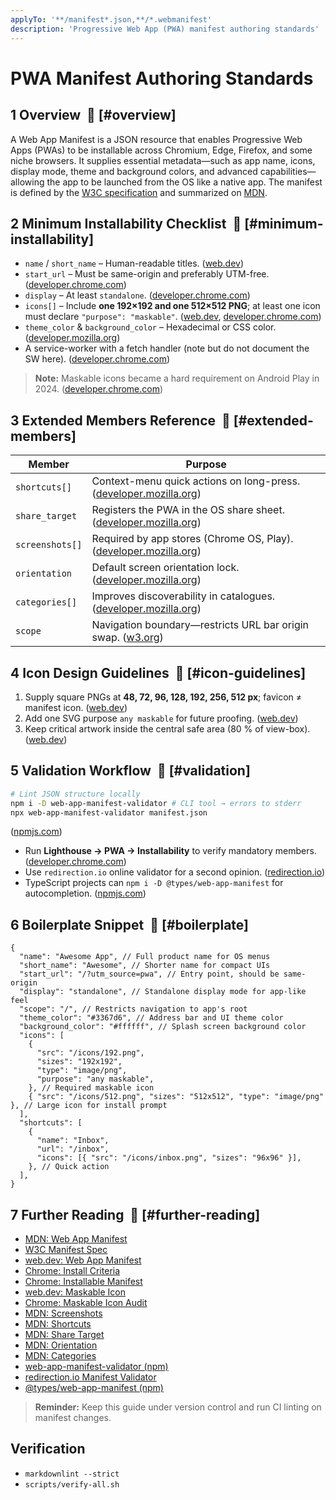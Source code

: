 ```yaml
---
applyTo: '**/manifest*.json,**/*.webmanifest'
description: 'Progressive Web App (PWA) manifest authoring standards'
---
```


# PWA Manifest Authoring Standards

## 1 Overview  🔗 [#overview]

A Web App Manifest is a JSON resource that enables Progressive Web Apps (PWAs) to be installable across Chromium, Edge, Firefox, and some niche browsers. It supplies essential metadata—such as app name, icons, display mode, theme and background colors, and advanced capabilities—allowing the app to be launched from the OS like a native app. The manifest is defined by the [W3C specification][2] and summarized on [MDN][1].

## 2 Minimum Installability Checklist  🔗 [#minimum-installability]

- `name` / `short_name` – Human-readable titles. ([web.dev][3])
- `start_url` – Must be same-origin and preferably UTM-free. ([developer.chrome.com][4])
- `display` – At least `standalone`. ([developer.chrome.com][5])
- `icons[]` – Include **one 192×192 and one 512×512 PNG**; at least one icon must declare
  `"purpose": "maskable"`. ([web.dev][6], [developer.chrome.com][7])
- `theme_color` & `background_color` – Hexadecimal or CSS color. ([developer.mozilla.org][8])
- A service-worker with a fetch handler (note but do not document the SW here). ([developer.chrome.com][4])

> **Note:** Maskable icons became a hard requirement on Android Play in 2024. ([developer.chrome.com][7])

## 3 Extended Members Reference  🔗 [#extended-members]

| Member          | Purpose                                                                |
| --------------- | ---------------------------------------------------------------------- |
| `shortcuts[]`   | Context-menu quick actions on long-press. ([developer.mozilla.org][9]) |
| `share_target`  | Registers the PWA in the OS share sheet. ([developer.mozilla.org][10]) |
| `screenshots[]` | Required by app stores (Chrome OS, Play). ([developer.mozilla.org][8]) |
| `orientation`   | Default screen orientation lock. ([developer.mozilla.org][11])         |
| `categories[]`  | Improves discoverability in catalogues. ([developer.mozilla.org][12])  |
| `scope`         | Navigation boundary—restricts URL bar origin swap. ([w3.org][2])       |

## 4 Icon Design Guidelines  🔗 [#icon-guidelines]

1. Supply square PNGs at **48, 72, 96, 128, 192, 256, 512 px**; favicon ≠ manifest icon. ([web.dev][3])
2. Add one SVG purpose `any maskable` for future proofing. ([web.dev][6])
3. Keep critical artwork inside the central safe area (80 % of view-box). ([web.dev][6])

## 5 Validation Workflow  🔗 [#validation]

```bash
# Lint JSON structure locally
npm i -D web-app-manifest-validator # CLI tool → errors to stderr
npx web-app-manifest-validator manifest.json
```

([npmjs.com][13])

- Run **Lighthouse → PWA → Installability** to verify mandatory members. ([developer.chrome.com][5])
- Use `redirection.io` online validator for a second opinion. ([redirection.io][14])
- TypeScript projects can `npm i -D @types/web-app-manifest` for autocompletion. ([npmjs.com][15])

## 6 Boilerplate Snippet  🔗 [#boilerplate]

```jsonc
{
  "name": "Awesome App", // Full product name for OS menus
  "short_name": "Awesome", // Shorter name for compact UIs
  "start_url": "/?utm_source=pwa", // Entry point, should be same-origin
  "display": "standalone", // Standalone display mode for app-like feel
  "scope": "/", // Restricts navigation to app's root
  "theme_color": "#3367d6", // Address bar and UI theme color
  "background_color": "#ffffff", // Splash screen background color
  "icons": [
    {
      "src": "/icons/192.png",
      "sizes": "192x192",
      "type": "image/png",
      "purpose": "any maskable",
    }, // Required maskable icon
    { "src": "/icons/512.png", "sizes": "512x512", "type": "image/png" }, // Large icon for install prompt
  ],
  "shortcuts": [
    {
      "name": "Inbox",
      "url": "/inbox",
      "icons": [{ "src": "/icons/inbox.png", "sizes": "96x96" }],
    }, // Quick action
  ],
}
```

## 7 Further Reading  🔗 [#further-reading]

- [MDN: Web App Manifest][1]
- [W3C Manifest Spec][2]
- [web.dev: Web App Manifest][3]
- [Chrome: Install Criteria][4]
- [Chrome: Installable Manifest][5]
- [web.dev: Maskable Icon][6]
- [Chrome: Maskable Icon Audit][7]
- [MDN: Screenshots][8]
- [MDN: Shortcuts][9]
- [MDN: Share Target][10]
- [MDN: Orientation][11]
- [MDN: Categories][12]
- [web-app-manifest-validator (npm)][13]
- [redirection.io Manifest Validator][14]
- [@types/web-app-manifest (npm)][15]

> **Reminder:** Keep this guide under version control and run CI linting on manifest changes.

[1]: https://developer.mozilla.org/en-US/docs/Web/Progressive_web_apps/Manifest?utm_source=chatgpt.com
[2]: https://www.w3.org/TR/appmanifest/?utm_source=chatgpt.com
[3]: https://web.dev/learn/pwa/web-app-manifest?utm_source=chatgpt.com
[4]: https://developer.chrome.com/blog/update-install-criteria?utm_source=chatgpt.com
[5]: https://developer.chrome.com/docs/lighthouse/pwa/installable-manifest?utm_source=chatgpt.com
[6]: https://web.dev/articles/maskable-icon?utm_source=chatgpt.com
[7]: https://developer.chrome.com/docs/lighthouse/pwa/maskable-icon-audit?utm_source=chatgpt.com
[8]: https://developer.mozilla.org/en-US/docs/Web/Progressive_web_apps/Manifest/Reference/screenshots?utm_source=chatgpt.com
[9]: https://developer.mozilla.org/en-US/docs/Web/Progressive_web_apps/Manifest/Reference/shortcuts?utm_source=chatgpt.com
[10]: https://developer.mozilla.org/en-US/docs/Web/Progressive_web_apps/Manifest/Reference/share_target?utm_source=chatgpt.com
[11]: https://developer.mozilla.org/en-US/docs/Web/Progressive_web_apps/Manifest/Reference/orientation?utm_source=chatgpt.com
[12]: https://developer.mozilla.org/en-US/docs/Web/Progressive_web_apps/Manifest/Reference/categories?utm_source=chatgpt.com
[13]: https://www.npmjs.com/package/web-app-manifest-validator?utm_source=chatgpt.com
[14]: https://redirection.io/tools/web-app-manifest/validator?utm_source=chatgpt.com
[15]: https://www.npmjs.com/package/%40types/web-app-manifest?utm_source=chatgpt.com

## Verification

- `markdownlint --strict`
- `scripts/verify-all.sh`
